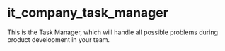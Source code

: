 # it_company_task_manager
This is the Task Manager, which will handle all possible problems during product development in your team.
